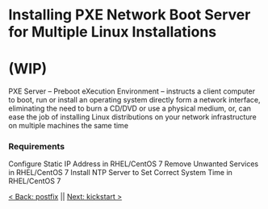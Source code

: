 # Installing PXE Network Boot Server for Multiple Linux Installations

# (WIP)

PXE Server – Preboot eXecution Environment – instructs a client computer to boot, run or install an operating system directly form a network interface, eliminating the need to burn a CD/DVD or use a physical medium, or, can ease the job of installing Linux distributions on your network infrastructure on multiple machines the same time

### Requirements

Configure Static IP Address in RHEL/CentOS 7
Remove Unwanted Services in RHEL/CentOS 7
Install NTP Server to Set Correct System Time in RHEL/CentOS 7





[< Back: postfix](https://github.com/sxcdennis/Linux-Guides/blob/master/postfix.md "postfix") || [Next: kickstart >](https://github.com/sxcdennis/Linux-Guides/blob/master/kickstart.md "kickstart")
